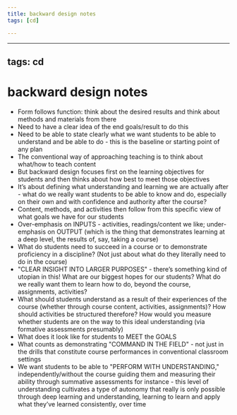 ```yaml
---
title: backward design notes
tags: [cd]

---
```


---
tags: cd
---

# backward design notes

* Form follows function: think about the desired results and think about methods and materials from there
* Need to have a clear idea of the end goals/result to do this
* Need to be able to state clearly what we want students to be able to understand and be able to do - this is the baseline or starting point of any plan
* The conventional way of approaching teaching is to think about what/how to teach content
* But backward design focuses first on the learning objectives for students and then thinks about how best to meet those objectives
* It’s about defining what understanding and learning we are actually after - what do we really want students to be able to know and do, especially on their own and with confidence and authority after the course?
* Content, methods, and activities then follow from this specific view of what goals we have for our students 
* Over-emphasis on INPUTS - activities, readings/content we like; under-emphasis on OUTPUT (which is the thing that demonstrates learning at a deep level, the results of, say, taking a course)
* What do students need to succeed in a course or to demonstrate proficiency in a discipline? (Not just about what do they literally need to do in the course)
* "CLEAR INSIGHT INTO LARGER PURPOSES" - there’s something kind of utopian in this! What are our biggest hopes for our students? What do we really want them to learn how to do, beyond the course, assignments, activities?
* What should students understand as a result of their experiences of the course (whether through course content, activities, assignments)? How should activities be structured therefore? How would you measure whether students are on the way to this ideal understanding (via formative assessments presumably)
* What does it look like for students to MEET the GOALS 
* What counts as demonstrating "COMMAND IN THE FIELD" - not just in the drills that constitute course performances in conventional classroom settings
* We want students to be able to "PERFORM WITH UNDERSTANDING," independently/without the course guiding them and measuring their ability through summative assessments for instance - this level of understanding cultivates a type of autonomy that really is only possible through deep learning and understanding, learning to learn and apply what they’ve learned consistently, over time
